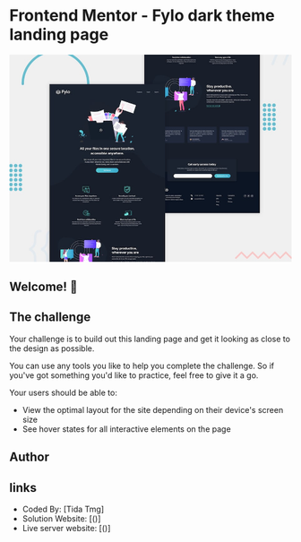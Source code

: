 # Frontend Mentor - Fylo dark theme landing page

![Design preview for the Fylo dark theme landing page challenge](./public/design/desktop-preview.jpg)

## Welcome! 👋

## The challenge

Your challenge is to build out this landing page and get it looking as close to the design as possible.

You can use any tools you like to help you complete the challenge. So if you've got something you'd like to practice, feel free to give it a go.

Your users should be able to: 

- View the optimal layout for the site depending on their device's screen size
- See hover states for all interactive elements on the page

## Author
## links

- Coded By: [Tida Tmg]
- Solution Website: [()]
- Live server website: [()]